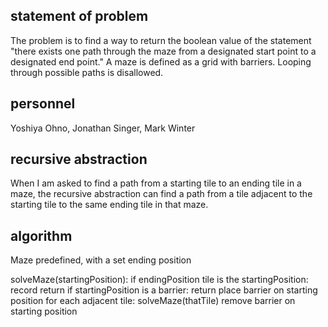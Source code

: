 ## statement of problem
The problem is to find a way to return the boolean value of the statement "there exists one path through the maze from a designated start point to a designated end point."
A maze is defined as a grid with barriers.
Looping through possible paths is disallowed.
## personnel
Yoshiya Ohno, Jonathan Singer, Mark Winter
## recursive abstraction
When I am asked to find a path from a starting tile to an ending tile in a maze, the recursive abstraction can find a path from a tile adjacent to the starting tile to the same ending tile in that maze.
## algorithm
Maze predefined, with a set ending position

solveMaze(startingPosition):
      if endingPosition tile is the startingPosition:
         record
         return
      if startingPosition is a barrier:
         return
      place barrier on starting position
      for each adjacent tile:
          solveMaze(thatTile)
      remove barrier on starting position
